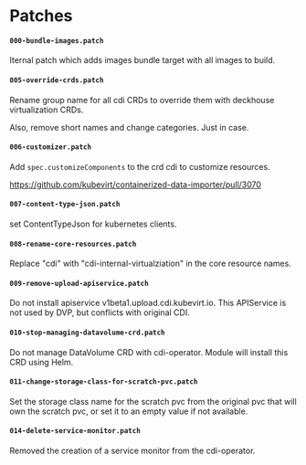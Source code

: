 # Patches

#### `000-bundle-images.patch`

Iternal patch which adds images bundle target with all images to build.

#### `005-override-crds.patch`

Rename group name for all cdi CRDs to override them with deckhouse virtualization CRDs.

Also, remove short names and change categories. Just in case.

#### `006-customizer.patch`

Add `spec.customizeComponents` to the crd cdi to customize resources.

https://github.com/kubevirt/containerized-data-importer/pull/3070

#### `007-content-type-json.patch`
set ContentTypeJson for kubernetes clients.

#### `008-rename-core-resources.patch`
Replace "cdi" with "cdi-internal-virtualziation" in the core resource names.

#### `009-remove-upload-apiservice.patch`

Do not install apiservice v1beta1.upload.cdi.kubevirt.io. This APIService is not used
by DVP, but conflicts with original CDI.

#### `010-stop-managing-datavolume-crd.patch`

Do not manage DataVolume CRD with cdi-operator. Module will install this CRD using Helm.

#### `011-change-storage-class-for-scratch-pvc.patch`

Set the storage class name for the scratch pvc from the original pvc that will own the scratch pvc, or set it to an empty value if not available.

#### `014-delete-service-monitor.patch`

Removed the creation of a service monitor from the cdi-operator.
